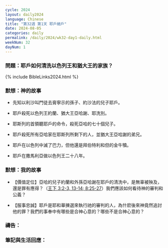 ```yaml
---
cycle: 2024
layout: daily2024
language: Chinese
title: "第32週 第1天 耶戶絕戶"
date: 2024-08-05
categories: daily
permalink: /daily/2024/wk32-day1-daily.html
weekNum: 32
dayNum: 1
---
```


### 問題：耶戶如何清洗以色列王和猶大王的家族？

{% include BibleLinks2024.html %}

### 默想：神的故事 
+ 先知以利沙叫門徒去膏寧示的孫子、約沙法的兒子耶戶。 

+ 耶戶殺死以色列王約蘭、猶大王亞哈謝、耶洗別。 

+ 耶斯列的首領聽耶戶的命令，殺死亞哈的七十個兒子。 

+ 耶戶殺死所有亞哈家在耶斯列所剩下的人，並猶大王亞哈謝的弟兄。 

+ 耶戶在以色列中滅了巴力，但他還是拜伯特利和但的金牛犢。 

+ 耶戶在撒馬利亞做以色列王二十八年。 

### 默想：我的故事
+ 【價值定位】亞哈的兒子約蘭和外孫亞哈謝在耶戶的清洗中，是無辜被殃及，還是罪有應得？（[王下 3:2-3, 13-14; 8:25-27](https://www.biblegateway.com/passage/?search=列王紀下3.2-3%2C13-14%2C8%3A25-27&version=CUVMPT)）我們應該如何看待神的審判和公義？ 

+ 【服事忠誠】耶戶是耶和華揀選來執行祂的審判的人，為什麽後來神竟然追討他的罪？我們的事奉中有哪些是合神心意的？哪些不是合神心意的？

### 禱告：

### 筆記與生活回應：
